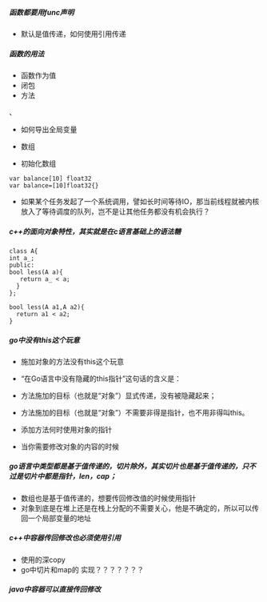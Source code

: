 ##### 函数都要用func声明

- 默认是值传递，如何使用引用传递

##### 函数的用法
- 函数作为值
- 闭包
- 方法

、
- 如何导出全局变量

- 数组
- 初始化数组
```
var balance[10] float32
var balance=[10]float32{}
```

- 如果某个任务发起了一个系统调用，譬如长时间等待IO，那当前线程就被内核放入了等待调度的队列，岂不是让其他任务都没有机会执行？

##### c++的面向对象特性，其实就是在c语言基础上的语法糖
```
class A{
int a_;
public:
bool less(A a){
   return a_ < a;
  }
};

bool less(A a1,A a2){
  return a1 < a2;
}  
```

##### go中没有this这个玩意
- 施加对象的方法没有this这个玩意

- “在Go语言中没有隐藏的this指针”这句话的含义是：
- 方法施加的目标（也就是“对象”）显式传递，没有被隐藏起来；
- 方法施加的目标（也就是“对象”）不需要非得是指针，也不用非得叫this。

- 添加方法何时使用对象的指针
- 当你需要修改对象的内容的时候

##### go语言中类型都是基于值传递的，切片除外，其实切片也是基于值传递的，只不过是切片中都是指针，len，cap；
- 数组也是基于值传递的，想要传回修改值的时候使用指针
- 对象到底是在堆上还是在栈上分配的不需要关心，他是不确定的，所以可以传回一个局部变量的地址


##### c++中容器传回修改也必须使用引用
- 使用的深copy
- go中切片和map的 实现？？？？？？？

##### java中容器可以直接传回修改
